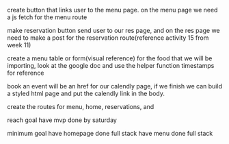 create button that links user to the menu page.
on the menu page we need a js fetch for the menu route

make reservation button send user to our res page, and on the res page we need to make a post for the reservation route(reference activity 15 from week 11)

create a menu table or form(visual reference) for the food that we will be importing, look at the google doc and use the helper function timestamps for reference

book an event will be an href for our calendly page, if we finish we can build a styled html page and put the calendly link in the body.

create the routes for menu, home, reservations, and 

reach goal
have mvp done by saturday

minimum goal
have homepage done full stack
have menu done full stack

